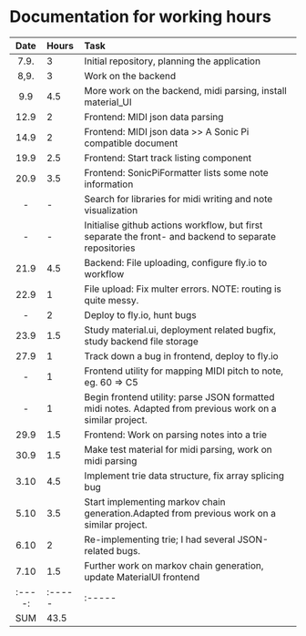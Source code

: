# Documentation for working hours

| Date | Hours  | Task                                                                                                                                  |
| :----:|:----- | :-----                                                                                                                                |
| 7.9.	| 3     | Initial repository, planning the application                                                                                          |
| 8,9.  | 3     | Work on the backend                                                                                                                   |
| 9.9   | 4.5   | More work on the backend, midi parsing, install material_UI                                                                           |
| 12.9  | 2     | Frontend: MIDI json data parsing                                                                                                      |
| 14.9  | 2     | Frontend: MIDI json data >> A Sonic Pi compatible document                                                                            |
| 19.9  | 2.5   | Frontend: Start track listing component                                                                                               |
| 20.9  | 3.5   | Frontend: SonicPiFormatter lists some note information                                                                                |
| -     | -     | Search for libraries for midi writing and note visualization                                                                          |
| -     | -     | Initialise github actions workflow, but first separate the front- and backend to separate repositories                                |
| 21.9  | 4.5   | Backend: File uploading, configure fly.io to workflow                                                                                 |
| 22.9  | 1     | File upload: Fix multer errors. NOTE: routing is quite messy.                                                                         |
| -	    | 2	    | Deploy to fly.io, hunt bugs                                                                                                           |
| 23.9	| 1.5	| Study material.ui, deployment related bugfix, study backend file storage                                                              |
| 27.9  |  1    | Track down a bug in frontend, deploy to fly.io                                                                                        |
| -     |  1    | Frontend utility for mapping MIDI pitch to note, eg. 60 => C5                                                                         |
| -     |  1    | Begin frontend utility: parse JSON formatted midi notes. Adapted from previous work on a similar project.                             |
| 29.9  |  1.5  | Frontend: Work on parsing notes into a trie                                                                                           |
| 30.9  |  1.5  | Make test material for midi parsing, work on midi parsing                                                                             |
| 3.10  |  4.5  | Implement trie data structure, fix array splicing bug                                                                                 |
| 5.10  | 3.5   | Start implementing markov chain generation.Adapted from previous work on a similar project.                                           | 
| 6.10  | 2     |  Re-implementing trie; I had several JSON-related bugs. | 
| 7.10  | 1.5     |  Further work on markov chain generation, update MaterialUI frontend | 
| :----:|:----- | :-----                                                                                                                                |
| SUM   | 43.5    |                                                                                           |           

